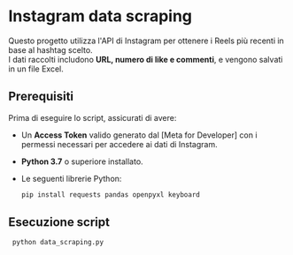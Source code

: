# Instagram data scraping

Questo progetto utilizza l'API di Instagram per ottenere i Reels più recenti in base al hashtag scelto.  
I dati raccolti includono **URL, numero di like e commenti**, e vengono salvati in un file Excel.

## Prerequisiti

Prima di eseguire lo script, assicurati di avere:

- Un **Access Token** valido generato dal [Meta for Developer] con i permessi necessari per accedere ai dati di Instagram.
- **Python 3.7** o superiore installato.
- Le seguenti librerie Python:

  ```bash
  pip install requests pandas openpyxl keyboard

## Esecuzione script
 
  ```bash
   python data_scraping.py

